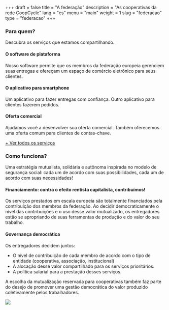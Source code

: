 +++
draft = false
title = "A federação"
description = "As cooperativas da rede CoopCycle"
lang = "es"
menu = "main"
weight = 1
slug = "federacao"
type = "federacao"
+++

<div class="row justify-content-center banner">
    <div class="col-md-8 col-md-offset-2 text-center">
        <h3 class="h3">Para quem?</h3>
        <p>
            Descubra os serviços que estamos compartilhando.
        </p>
    </div>
</div>

<div class="row">
    <div class="col-md-4 text-center">
        <i class="join-icon icon-platform"></i>
        <h4 class="h4">O software de plataforma</h4>
        <p>Nosso software permite que os membros da federação europeia gerenciem suas entregas e ofereçam um espaço de comércio eletrônico para seus clientes.</p>
    </div>
    <div class="col-md-4 text-center">
        <i class="join-icon icon-smartphone"></i>
        <h4 class="h4">O aplicativo para smartphone</h4>
        <p>Um aplicativo para fazer entregas com confiança. Outro aplicativo para clientes fazerem pedidos.</p>
    </div>
    <div class="col-md-4 text-center">
        <i class="join-icon icon-business"></i>
        <h4 class="h4">Oferta comercial</h4>
        <p>Ajudamos você a desenvolver sua oferta comercial. Também oferecemos uma oferta comum para clientes de contas-chave.</p>
    </div>
</div>

<p>
    <a id="show-more-services" class="know-more" href="#show-more-services">+ Ver todos os serviços</a>
</p>

<div id="more-services" style="display:none;opacity: 0;">
    <div class="row">
        <div class="col-md-4 text-center">
            <i class="join-icon icon-eye"></i>
            <h4 class="h4">Visibilidade e marca</h4>
            <p>Uma marca reconhecida em toda a Europa.</p>
        </div>
        <div class="col-md-4 text-center">
            <i class="join-icon icon-judiciary"></i>
            <h4 class="h4">Administrativo e legal</h4>
            <p>Não mais papelada, um serviço cuida de faturas, contratos ou do estado legal de sua estrutura!</p>
        </div>
        <div class="col-md-4 text-center">
            <i class="join-icon icon-vault"></i>
            <h4 class="h4">Fundo de garantia de pagamento</h4>
            <p>Garantir o pagamento em dinheiro e ajudar a garantir a estabilidade financeira das cooperativas.</p>
        </div>
    </div>
    <div class="row">
        <div class="col-md-4 text-center">
            <i class="join-icon icon-money"></i>
            <h4 class="h4">Auxílios e convocatórias de projetos</h4>
            <p>Obtenção de subsídios locais e europeus para parceiros, resposta coletiva a convocatórias de projetos.</p>
        </div>
        <div class="col-md-4 text-center">
            <i class="join-icon icon-insurance"></i>
            <h4 class="h4">Seguros</h4>
            <p>Negociar ofertas de seguros de alta qualidade para enfrentar os riscos do negócio.</p>
        </div>
        <div class="col-md-4 text-center">
            <i class="join-icon icon-plus"></i>
            <h4 class="h4">E mais...</h4>
            <p>Fundo de solidariedade, formação, compra de equipamentos, ...</p>
        </div>
    </div>
</div>

<div class="row justify-content-center">
    <div class="col-md-8 col-md-offset-2 text-center banner">
        <h3 class="h3">Como funciona?</h3>
        <p>
            Uma estratégia mutualista, solidária e autônoma inspirada no modelo de segurança social: cada um de acordo com suas possibilidades, cada um de acordo com suas necessidades!
        </p>
    </div>
</div>

<div class="row">
    <div class="col-md-6">
        <h4 class="h4">Financiamento: contra o efeito rentista capitalista, contribuímos!</h4>
        <p>Os serviços prestados em escala europeia são totalmente financiados pela contribuição dos membros da federação. Ao decidir democraticamente o nível das contribuições e o uso desse valor mutualizado, os entregadores estão se apropriando de suas ferramentas de produção e do valor do seu trabalho.</p>
        <h4 class="h4">Governança democrática</h4>
        <p>Os entregadores decidem juntos:
            <ul>
                <li>O nível de contribuição de cada membro de acordo com o tipo de entidade (cooperativa, associação, institucional)</li>
                <li>A alocação desse valor compartilhado para os serviços prioritários.</li>
                <li>A política salarial para a prestação desses serviços.</li>
            </ul>
        </p>
        <p>
            A escolha da mutualização reservada para cooperativas também faz parte do desejo de promover uma gestão democrática do valor produzido coletivamente pelos trabalhadores.
        </p>
    </div>
    <div class="col-md-6" id="european-governance">
        <img class="img-fluid" src="/images/european-network/governance.png">
    </div>
</div>

